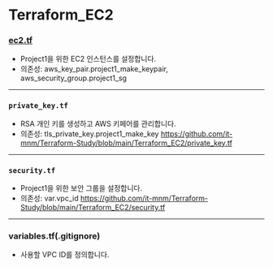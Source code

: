 # Terraform_EC2


### [ec2.tf](https://github.com/it-mnm/Terraform-Study/blob/main/Terraform_EC2/ec2.tf)
- Project1을 위한 EC2 인스턴스를 설정합니다.  
- 의존성: aws_key_pair.project1_make_keypair, aws_security_group.project1_sg
---------

### `private_key.tf`
- RSA 개인 키를 생성하고 AWS 키페어를 관리합니다.  
- 의존성: tls_private_key.project1_make_key
https://github.com/it-mnm/Terraform-Study/blob/main/Terraform_EC2/private_key.tf
--------


### `security.tf`
- Project1을 위한 보안 그룹을 설정합니다.  
- 의존성: var.vpc_id
https://github.com/it-mnm/Terraform-Study/blob/main/Terraform_EC2/security.tf
-----


### variables.tf(.gitignore)
- 사용할 VPC ID를 정의합니다.

